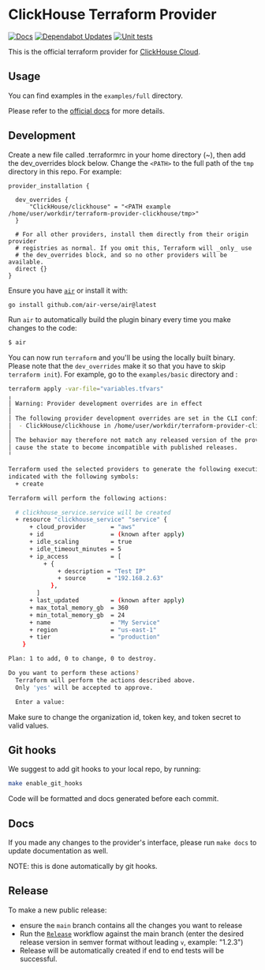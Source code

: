# ClickHouse Terraform Provider

[![Docs](https://github.com/ClickHouse/terraform-provider-clickhouse/actions/workflows/docs.yaml/badge.svg)](https://github.com/ClickHouse/terraform-provider-clickhouse/actions/workflows/docs.yaml)
[![Dependabot Updates](https://github.com/ClickHouse/terraform-provider-clickhouse/actions/workflows/dependabot/dependabot-updates/badge.svg)](https://github.com/ClickHouse/terraform-provider-clickhouse/actions/workflows/dependabot/dependabot-updates)
[![Unit tests](https://github.com/ClickHouse/terraform-provider-clickhouse/actions/workflows/test.yaml/badge.svg)](https://github.com/ClickHouse/terraform-provider-clickhouse/actions/workflows/test.yaml)

This is the official terraform provider for [ClickHouse Cloud](https://clickhouse.com/cloud).

## Usage

You can find examples in the `examples/full` directory.

Please refer to the [official docs](https://registry.terraform.io/providers/ClickHouse/clickhouse/latest/docs) for more details.

## Development

Create a new file called .terraformrc in your home directory (~), then add the dev_overrides block below. Change the `<PATH>` to the full path of the `tmp` directory in this repo. For example:

```t
provider_installation {

  dev_overrides {
      "ClickHouse/clickhouse" = "<PATH example /home/user/workdir/terraform-provider-clickhouse/tmp>"
  }

  # For all other providers, install them directly from their origin provider
  # registries as normal. If you omit this, Terraform will _only_ use
  # the dev_overrides block, and so no other providers will be available.
  direct {}
}
```

Ensure you have [`air`](https://github.com/air-verse/air) or install it with:

```bash
go install github.com/air-verse/air@latest
```

Run `air` to automatically build the plugin binary every time you make changes to the code:

```bash
$ air
```

You can now run `terraform` and you'll be using the locally built binary. Please note that the `dev_overrides` make it so that you have to skip `terraform init`).
For example, go to the `examples/basic` directory and :

```bash
terraform apply -var-file="variables.tfvars"
╷
│ Warning: Provider development overrides are in effect
│
│ The following provider development overrides are set in the CLI configuration:
│  - ClickHouse/clickhouse in /home/user/workdir/terraform-provider-clickhouse/tmp
│
│ The behavior may therefore not match any released version of the provider and applying changes may
│ cause the state to become incompatible with published releases.
╵

Terraform used the selected providers to generate the following execution plan. Resource actions are
indicated with the following symbols:
  + create

Terraform will perform the following actions:

  # clickhouse_service.service will be created
  + resource "clickhouse_service" "service" {
      + cloud_provider       = "aws"
      + id                   = (known after apply)
      + idle_scaling         = true
      + idle_timeout_minutes = 5
      + ip_access            = [
          + {
              + description = "Test IP"
              + source      = "192.168.2.63"
            },
        ]
      + last_updated         = (known after apply)
      + max_total_memory_gb  = 360
      + min_total_memory_gb  = 24
      + name                 = "My Service"
      + region               = "us-east-1"
      + tier                 = "production"
    }

Plan: 1 to add, 0 to change, 0 to destroy.

Do you want to perform these actions?
  Terraform will perform the actions described above.
  Only 'yes' will be accepted to approve.

  Enter a value:
```


Make sure to change the organization id, token key, and token secret to valid values.

## Git hooks

We suggest to add git hooks to your local repo, by running:

```bash
make enable_git_hooks
```

Code will be formatted and docs generated before each commit.

## Docs

If you made any changes to the provider's interface, please run `make docs` to update documentation as well.

NOTE: this is done automatically by git hooks.

## Release

To make a new public release:
- ensure the `main` branch contains all the changes you want to release
- Run the [`Release`](https://github.com/ClickHouse/terraform-provider-clickhouse/actions/workflows/release.yaml) workflow against the main branch (enter the desired release version in semver format without leading `v`, example: "1.2.3")
- Release will be automatically created if end to end tests will be successful.
